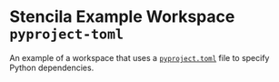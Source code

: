 # Stencila Example Workspace `pyproject-toml`

An example of a workspace that uses a [`pyproject.toml`](pyproject.toml) file to specify Python dependencies.

